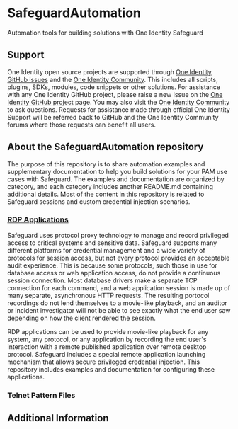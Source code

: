 # SafeguardAutomation
Automation tools for building solutions with One Identity Safeguard

## Support

One Identity open source projects are supported through [One Identity GitHub issues](https://github.com/OneIdentity/SafeguardAutoIt/issues) and the [One Identity Community](https://www.oneidentity.com/community/). This includes all scripts, plugins, SDKs, modules, code snippets or other solutions. For assistance with any One Identity GitHub project, please raise a new Issue on the [One Identity GitHub project](https://github.com/OneIdentity/SafeguardAutoIt/issues) page. You may also visit the [One Identity Community](https://www.oneidentity.com/community/) to ask questions.  Requests for assistance made through official One Identity Support will be referred back to GitHub and the One Identity Community forums where those requests can benefit all users.

## About the SafeguardAutomation repository

The purpose of this repository is to share automation examples and supplementary documentation to help you build solutions for your PAM use cases with Safeguard.  The examples and documentation are organized by category, and each category includes another README.md containing additional details.  Most of the content in this repository is related to Safeguard sessions and custom credential injection scenarios.

### [RDP Applications](RDP_Applications)

Safeguard uses protocol proxy technology to manage and record privileged access to critical systems and sensitive data.  Safeguard supports many different platforms for credential management and a wide variety of protocols for session access, but not every protocol provides an acceptable audit experience.  This is because some protocols, such those in use for database access or web application access, do not provide a continuous session connection.  Most database drivers make a separate TCP connection for each command, and a web application session is made up of many separate, asynchronous HTTP requests.  The resulting portocol recordings do not lend themselves to a movie-like playback, and an auditor or incident investigator will not be able to see exactly what the end user saw depending on how the client rendered the session.

RDP applications can be used to provide movie-like playback for any system, any protocol, or any application by recording the end user's interaction with a remote published application over remote desktop protocol.  Safeguard includes a special remote application launching mechanism that allows secure privileged credential injection.  This repository includes examples and documentation for configuring these applications.

### Telnet Pattern Files



## Additional Information

